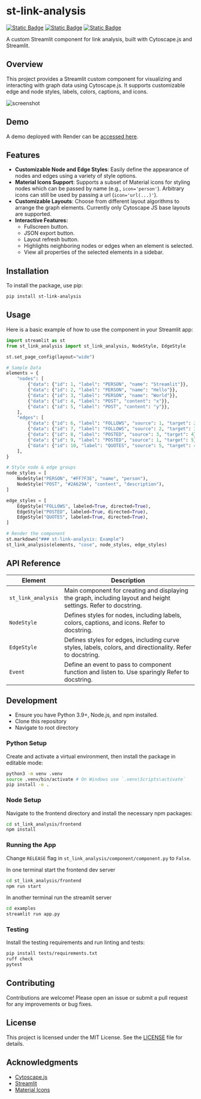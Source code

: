 # st-link-analysis

[![Static Badge](https://img.shields.io/badge/GitHub-%20?&logo=github&color=grey)](https://github.com/AlrasheedA/st-link-analysis)
[![Static Badge](https://img.shields.io/badge/PyPI-%20?&logo=pypi&color=grey&logoColor=white)](https://pypi.org/project/st-link-analysis/)
[![Static Badge](https://img.shields.io/badge/Streamlit-%20?&logo=streamlit&color=grey&logoColor=white)](https://discuss.streamlit.io/t/new-component-interactive-graph-visualization-component-for-streamlit/73030)

A custom Streamlit component for link analysis, built with Cytoscape.js and Streamlit.

## Overview

This project provides a Streamlit custom component for visualizing and interacting with graph data using Cytoscape.js. It supports customizable edge and node styles, labels, colors, captions, and icons.

![screenshot](https://github.com/user-attachments/assets/aae995d9-e752-4a96-a69a-2b38db56e0f7)

## Demo

A demo deployed with Render can be [accessed here](https://st-link-analysis-demo.onrender.com/).

## Features

-   **Customizable Node and Edge Styles**: Easily define the appearance of nodes and edges using a variety of style options.
-   **Material Icons Support**: Supports a subset of Material icons for styling nodes which can be passed by name (e.g., `icon='person'`). Arbitrary icons can still be used by passing a url (`icon='url(...)'`).
-   **Customizable Layouts**: Choose from different layout algorithms to arrange the graph elements. Currently only Cytoscape JS base layouts are supported.
-   **Interactive Features:**
    -   Fullscreen button.
    -   JSON export button.
    -   Layout refresh button.
    -   Highlights neighboring nodes or edges when an element is selected.
    -   View all properties of the selected elements in a sidebar.

## Installation

To install the package, use pip:

```bash
pip install st-link-analysis
```

## Usage

Here is a basic example of how to use the component in your Streamlit app:

```python
import streamlit as st
from st_link_analysis import st_link_analysis, NodeStyle, EdgeStyle

st.set_page_config(layout="wide")

# Sample Data
elements = {
    "nodes": [
        {"data": {"id": 1, "label": "PERSON", "name": "Streamlit"}},
        {"data": {"id": 2, "label": "PERSON", "name": "Hello"}},
        {"data": {"id": 3, "label": "PERSON", "name": "World"}},
        {"data": {"id": 4, "label": "POST", "content": "x"}},
        {"data": {"id": 5, "label": "POST", "content": "y"}},
    ],
    "edges": [
        {"data": {"id": 6, "label": "FOLLOWS", "source": 1, "target": 2}},
        {"data": {"id": 7, "label": "FOLLOWS", "source": 2, "target": 3}},
        {"data": {"id": 8, "label": "POSTED", "source": 3, "target": 4}},
        {"data": {"id": 9, "label": "POSTED", "source": 1, "target": 5}},
        {"data": {"id": 10, "label": "QUOTES", "source": 5, "target": 4}},
    ],
}

# Style node & edge groups
node_styles = [
    NodeStyle("PERSON", "#FF7F3E", "name", "person"),
    NodeStyle("POST", "#2A629A", "content", "description"),
]

edge_styles = [
    EdgeStyle("FOLLOWS", labeled=True, directed=True),
    EdgeStyle("POSTED", labeled=True, directed=True),
    EdgeStyle("QUOTES", labeled=True, directed=True),
]

# Render the component
st.markdown("### st-link-analysis: Example")
st_link_analysis(elements, "cose", node_styles, edge_styles)

```

## API Reference

| Element            | Description                                                                                                     |
| ------------------ | --------------------------------------------------------------------------------------------------------------- |
| `st_link_analysis` | Main component for creating and displaying the graph, including layout and height settings. Refer to docstring. |
| `NodeStyle`        | Defines styles for nodes, including labels, colors, captions, and icons. Refer to docstring.                    |
| `EdgeStyle`        | Defines styles for edges, including curve styles, labels, colors, and directionality. Refer to docstring.       |
| `Event`            | Define an event to pass to component function and listen to. Use sparingly Refer to docstring.                  |

## Development

-   Ensure you have Python 3.9+, Node.js, and npm installed.
-   Clone this repository
-   Navigate to root directory

### Python Setup

Create and activate a virtual environment, then install the package in editable mode:

```bash
python3 -m venv .venv
source .venv/bin/activate # On Windows use `.venv\Scripts\activate`
pip install -e .
```

### Node Setup

Navigate to the frontend directory and install the necessary npm packages:

```bash
cd st_link_analysis/frontend
npm install
```

### Running the App

Change `RELEASE` flag in `st_link_analysis/component/component.py` to `False`.

In one terminal start the frontend dev server

```bash
cd st_link_analysis/frontend
npm run start
```

In another terminal run the streamlit server

```bash
cd examples
streamlit run app.py
```

### Testing

Install the testing requirements and run linting and tests:

```bash
pip install tests/requirements.txt
ruff check
pytest
```

## Contributing

Contributions are welcome! Please open an issue or submit a pull request for any improvements or bug fixes.

## License

This project is licensed under the MIT License. See the [LICENSE](LICENSE) file for details.

## Acknowledgments

-   [Cytoscape.js](https://js.cytoscape.org/)
-   [Streamlit](https://www.streamlit.io/)
-   [Material Icons](https://fonts.google.com/icons)

